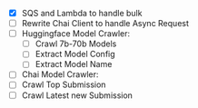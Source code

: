 - [x] SQS and Lambda to handle bulk
- [ ] Rewrite Chai Client to handle Async Request
- [ ] Huggingface Model Crawler:
  - [ ] Crawl 7b-70b Models
  - [ ] Extract Model Config
  - [ ] Extract Model Name
- [ ] Chai Model Crawler:
 - [ ] Crawl Top Submission
 - [ ] Crawl Latest new Submission
